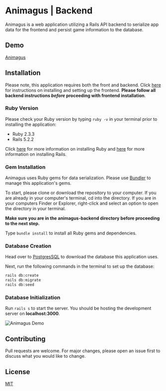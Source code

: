 # Animagus | Backend
Animagus is a web application utilizing a Rails API backend to serialize app data for the frontend and persist game information to the database.

## Demo
[Animagus](https://youtu.be/wRHNADaTdS0)

## Installation
Please note, this application requires both the front and backend. Click [here](https://github.com/canikwe/animagus-frontend) for instructions on installing and setting up the frontend. **Please follow all backend instructions _before_ proceeding with frontend installation**.

### Ruby Version
Please check your Ruby version by typing `ruby -v` in your terminal prior to installing the application:
* Ruby 2.3.3
* Rails 5.2.2

Click [here](https://www.ruby-lang.org/en/documentation/installation/) for more information on installing Ruby and [here](https://guides.rubyonrails.org/v5.0/getting_started.html#installing-rails) for more information on installing Rails.

### Gem Installation
Animagus uses Ruby gems for data serialization. Please use [Bundler](https://bundler.io/) to manage this application's gems.

To start, please clone or download the repository to your computer. If you are already in your computer's terminal, cd into the directory. If you are in your computers Finder or Explorer, right-click and select an option to open the directory in your terminal.

**Make sure you are in the animagus-backend directory before proceeding to the next step.**

Type `bundle install` to install all Ruby gems and dependencies.

### Database Creation
Head over to [PostgresSQL](https://www.postgresql.org/) to download the database this application uses.

Next, run the following commands in the terminal to set up the database:
```bash
rails db:create
rails db:migrate
rails db:seed
```

### Database Initialization
Run `rails s` to start the server. You should be hosting the development server on **localhost:3000**.

![Animagus Demo](https://media.giphy.com/media/mDSPCaFWgttmLZqc2f/giphy.gif)

## Contributing
Pull requests are welcome. For major changes, please open an issue first to discuss what you would like to change.

## License
[MIT](https://choosealicense.com/licenses/mit/)
